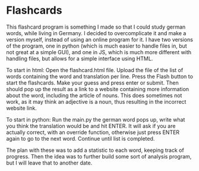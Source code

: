 # Flashcards
This flashcard program is something I made so that I could study german words, while living in Germany. I decided to overcomplicate it
and make a version myself, instead of using an online program for it. 
I have two versions of the program, one in python (which is much easier to handle files in, but not great at a simple GUI), and one in JS, which is much more different
with handling files, but allows for a simple interface using HTML. 

To start in html:
Open the flashcard.html file.
Upload the file of the list of words containing the word and translation per line.
Press the Flash button to start the flashcards.
Make your guess and press enter or submit. Then should pop up the result as a link to a website containing more information about the word, including the article of nouns.
    This does sometimes not work, as it may think an adjective is a noun, thus resulting in the incorrect website link.
    

To start in python:
Run the main.py
the german word pops up, write what you think the translation would be and hit ENTER.
It will ask if you are actually correct, with an override function, otherwise just press ENTER again to go to the next word.
Continue until list is completed.


The plan with these was to add a statistic to each word, keeping track of progress. Then the idea was to further build some sort of analysis program, but I will leave
that to another date.
